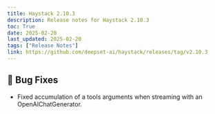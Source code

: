 ```yaml
---
title: Haystack 2.10.3
description: Release notes for Haystack 2.10.3
toc: True
date: 2025-02-20
last_updated: 2025-02-20
tags: ["Release Notes"]
link: https://github.com/deepset-ai/haystack/releases/tag/v2.10.3
---
```




## 🐛 Bug Fixes

-   Fixed accumulation of a tools arguments when streaming with an OpenAIChatGenerator.
